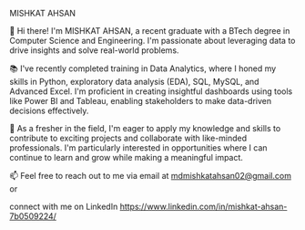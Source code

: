MISHKAT AHSAN

👋 Hi there! I'm MISHKAT AHSAN, a recent graduate with a BTech degree in Computer Science and Engineering. I'm passionate about leveraging data to drive insights and solve real-world problems.

📚 I've recently completed training in Data Analytics, where I honed my skills in Python, exploratory data analysis (EDA), SQL, MySQL, and Advanced Excel. I'm proficient in creating insightful dashboards using tools like Power BI and Tableau, enabling stakeholders to make data-driven decisions effectively.

💼 As a fresher in the field, I'm eager to apply my knowledge and skills to contribute to exciting projects and collaborate with like-minded professionals. I'm particularly interested in opportunities where I can continue to learn and grow while making a meaningful impact.


📫 Feel free to reach out to me via email at mdmishkatahsan02@gmail.com or 

connect with me on LinkedIn https://www.linkedin.com/in/mishkat-ahsan-7b0509224/

